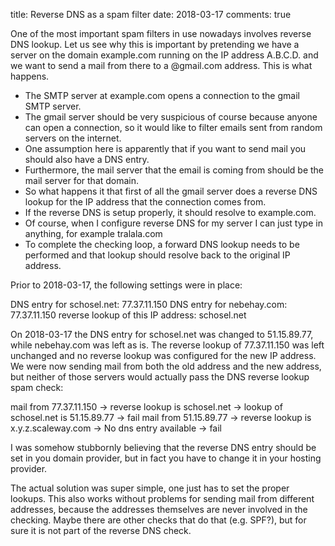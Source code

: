 title: Reverse DNS as a spam filter
date: 2018-03-17
comments: true

One of the most important spam filters in use nowadays involves reverse DNS lookup.
Let us see why this is important by pretending we have a server on the domain example.com
running on the IP address A.B.C.D. and we want to send a mail from there to a @gmail.com address.
This is what happens.

- The SMTP server at example.com opens a connection to the gmail SMTP server.
- The gmail server should be very suspicious of course because anyone can open a connection, so it would like to filter emails sent from random servers on the internet.
- One assumption here is apparently that if you want to send mail you should also have a DNS entry.
- Furthermore, the mail server that the email is coming from should be the mail server for that domain.
- So what happens it that first of all the gmail server does a reverse DNS lookup for the IP address that the connection comes from.
- If the reverse DNS is setup properly, it should resolve to example.com.
- Of course, when I configure reverse DNS for my server I can just type in anything, for example tralala.com
- To complete the checking loop, a forward DNS lookup needs to be performed and that lookup should resolve back to the original IP address.

Prior to 2018-03-17, the following settings were in place:

DNS entry for schosel.net: 77.37.11.150 
DNS entry for nebehay.com: 77.37.11.150 
reverse lookup of this IP address: schosel.net

On 2018-03-17 the DNS entry for schosel.net was changed to 51.15.89.77, while nebehay.com was left as is.
The reverse lookup of 77.37.11.150 was left unchanged and no reverse lookup was configured for the new IP address.
We were now sending mail from both the old address and the new address, but neither of those servers would actually pass the DNS reverse lookup spam check:

mail from 77.37.11.150 -> reverse lookup is schosel.net -> lookup of schosel.net is 51.15.89.77 -> fail
mail from 51.15.89.77 -> reverse lookup is x.y.z.scaleway.com -> No dns entry available -> fail

I was somehow stubbornly believing that the reverse DNS entry should be set in you domain provider, but in fact you have to change it in your hosting provider.

The actual solution was super simple, one just has to set the proper lookups. This also works without problems for sending mail from different addresses, because the addresses themselves are never involved in the checking. Maybe there are other checks that do that (e.g. SPF?), but for sure it is not part of the reverse DNS check.




